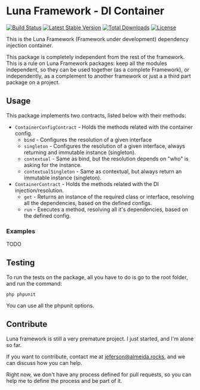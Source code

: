 # Luna Framework - DI Container

[![Build Status](https://travis-ci.org/luna-fw/container.svg?branch=master)](https://travis-ci.org/luna-fw/container)
[![Latest Stable Version](https://poser.pugx.org/luna-fw/container/v/stable)](https://packagist.org/packages/luna-fw/container)
[![Total Downloads](https://poser.pugx.org/luna-fw/container/downloads)](https://packagist.org/packages/luna-fw/container)
[![License](https://poser.pugx.org/luna-fw/container/license)](https://packagist.org/packages/luna-fw/container)

This is the Luna Framework (Framework under development) dependency injection container.

This package is completely independent from the rest of the framework. 
This is a rule on Luna Framework packages: keep all the modules independent, 
so they can be used together (as a complete Framework), or independently,
as a complement to another framework or just a a third part package on a 
project.

## Usage

This package implements two contracts, listed below with their methods:
- `ContainerConfigContract` - Holds the methods related with the container config.
  - `bind` - Configures the resolution of a given interface
  - `singleton` - Configures the resolution of a given interface, always returning and immutable instance (singleton).
  - `contextual` - Same as bind, but the resolution depends on "who" is asking for the instance.
  - `contextualSingleton` - Same as contextual, but always return an immutable instance (singleton). 
- `ContainerContract` - Holds the methods related with the DI injection/resolution.
  - `get` - Returns an instance of the required class or interface, resolving all the dependencies, based on the 
  defined configs.
  - `run` - Executes a method, resolving all it's dependencies, based on the defined config.
  
### Examples

TODO

## Testing
To run the tests on the package, all you have to do is go to the root folder,
and run the command:
```
php phpunit
``` 

You can use all the phpunit options.

## Contribute

Luna framework is still a very premature project. I just started, and I'm alone so far.

If you want to contribute, contact me at jeferson@almeida.rocks, and we can discuss how you can help.

Right now, we don't have any process defined for pull requests, so you can help me to define the process and be
part of it.
